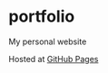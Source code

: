 # portfolio
My personal website

Hosted at [GitHub Pages](https://just-some-stuff.github.io/portfolio/)
